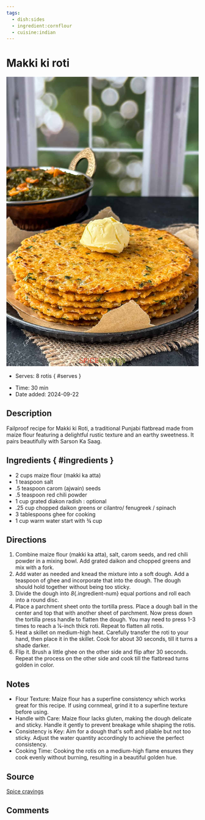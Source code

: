 ```yaml
---
tags:
  - dish:sides
  - ingredient:cornflour
  - cuisine:indian
---
```

<!-- Tags can have colon, but no space around it -->

# Makki ki roti

![Recipe picture](../images/Makki-Roti-New-4.jpg)

<!-- Serves has to be a single number, no dashes, but text is allowed after the
number (e.g., 24 cookies) -->
- Serves: 8 rotis
{ #serves }
<!-- Time is not parsed, so anything can be input here, and additional
values can be added (e.g., "active time", "cooking time", etc) -->
- Time: 30 min
- Date added: 2024-09-22

## Description
Failproof recipe for Makki ki Roti, a traditional Punjabi flatbread made from maize flour featuring a delightful rustic texture and an earthy sweetness. It pairs beautifully with Sarson Ka Saag.

## Ingredients { #ingredients }

<!-- Decimals are allowed, fractions are not. For ranges, use only a single dash
and no spaces between the numbers. -->
- 2 cups maize flour (makki ka atta)
- 1 teaspoon salt
- .5 teaspoon carom (ajwain) seeds
- .5 teaspoon red chili powder
- 1 cup grated diakon radish : optional
- .25 cup chopped daikon greens or cilantro/ fenugreek / spinach
- 3 tablespoons ghee for cooking
- 1 cup warm water start with ¾ cup

## Directions

<!-- If you have a direction that refers to a number of some ingredient, wrap
the number in asterisks and add `{.ingredient-num}` afterwards. For example,
write `Add 2 Tbsp oil to pan` as `Add *2*{.ingredient-num} to pan`. This allows
us to properly change the number when changing the serves value. -->
1. Combine maize flour (makki ka atta), salt, carom seeds, and red chili powder in a mixing bowl. Add grated daikon and chopped greens and mix with a fork.
2. Add water as needed and knead the mixture into a soft dough. Add a teaspoon of ghee and incorporate that into the dough. The dough should hold together without being too sticky.
3. Divide the dough into *8*{.ingredient-num} equal portions and roll each into a round disc.
4. Place a parchment sheet onto the tortilla press. Place a dough ball in the center and top that with another sheet of parchment. Now press down the tortilla press handle to flatten the dough. You may need to press 1-3 times to reach a ¼-inch thick roti. Repeat to flatten all rotis.
5. Heat a skillet on medium-high heat. Carefully transfer the roti to your hand, then place it in the skillet. Cook for about 30 seconds, till it turns a shade darker.
6. Flip it. Brush a little ghee on the other side and flip after 30 seconds. Repeat the process on the other side and cook till the flatbread turns golden in color.

## Notes

<!-- Delete section if no additional notes -->
- Flour Texture: Maize flour has a superfine consistency which works great for this recipe. If using cornmeal, grind it to a superfine texture before using. 
- Handle with Care: Maize flour lacks gluten, making the dough delicate and sticky. Handle it gently to prevent breakage while shaping the rotis.
- Consistency is Key: Aim for a dough that's soft and pliable but not too sticky. Adjust the water quantity accordingly to achieve the perfect consistency.
- Cooking Time: Cooking the rotis on a medium-high flame ensures they cook evenly without burning, resulting in a beautiful golden hue.

## Source

[Spice cravings](https://spicecravings.com/makki-ki-roti-seasoned-cornmeal-flatbread)

## Comments
